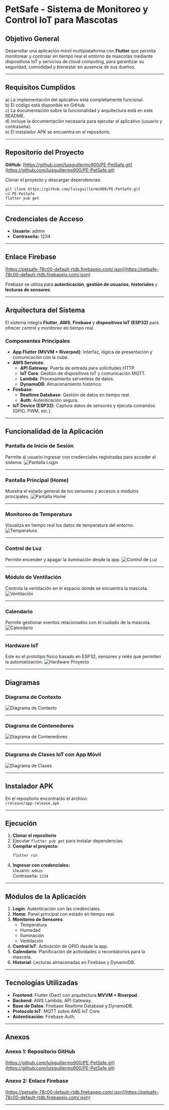 # PetSafe - Sistema de Monitoreo y Control IoT para Mascotas

## Objetivo General
Desarrollar una aplicación móvil multiplataforma con **Flutter** que permita monitorear y controlar en tiempo real el entorno de mascotas mediante dispositivos IoT y servicios de cloud computing, para garantizar su seguridad, comodidad y bienestar en ausencia de sus dueños.

---

## Requisitos Cumplidos
a) La implementación del aplicativo está completamente funcional.  
b) El código está disponible en GitHub.  
c) La documentación sobre la funcionalidad y arquitectura está en este README.  
d) Incluye la documentación necesaria para ejecutar el aplicativo (usuario y contraseña).  
e) El instalador APK se encuentra en el repositorio.  

---

## Repositorio del Proyecto
**GitHub:** [https://github.com/luisguillermo900/PE-PetSafe.git](https://github.com/luisguillermo900/PE-PetSafe.git)

Clonar el proyecto y descargar dependencias:

```bash
git clone https://github.com/luisguillermo900/PE-PetSafe.git
cd PE-PetSafe
flutter pub get
```

---

## Credenciales de Acceso
- **Usuario:** admin  
- **Contraseña:** 1234  

---

## Enlace Firebase
[https://petsafe-78c00-default-rtdb.firebaseio.com/.json](https://petsafe-78c00-default-rtdb.firebaseio.com/.json)

Firebase se utiliza para **autenticación**, **gestión de usuarios**, **historiales** y **lecturas de sensores**.

---

## Arquitectura del Sistema
El sistema integra **Flutter**, **AWS**, **Firebase** y **dispositivos IoT (ESP32)** para ofrecer control y monitoreo en tiempo real.

### Componentes Principales
- **App Flutter (MVVM + Riverpod)**: Interfaz, lógica de presentación y comunicación con la nube.
- **AWS Services**:
  - **API Gateway**: Puerta de entrada para solicitudes HTTP.
  - **IoT Core**: Gestión de dispositivos IoT y comunicación MQTT.
  - **Lambda**: Procesamiento serverless de datos.
  - **DynamoDB**: Almacenamiento histórico.
- **Firebase**:
  - **Realtime Database**: Gestión de datos en tiempo real.
  - **Auth**: Autenticación segura.
- **IoT Device (ESP32)**: Captura datos de sensores y ejecuta comandos (GPIO, PWM, etc.).

---

## Funcionalidad de la Aplicación

### **Pantalla de Inicio de Sesión**
Permite al usuario ingresar con credenciales registradas para acceder al sistema.
![Pantalla Login](docs/images/petsafe_login.png)

---

### **Pantalla Principal (Home)**
Muestra el estado general de los sensores y accesos a módulos principales.
![Pantalla Home](docs/images/petsafe_home.png)

---

### **Monitoreo de Temperatura**
Visualiza en tiempo real los datos de temperatura del entorno.
![Temperatura](docs/images/petsafe_temperatura.png)

---

### **Control de Luz**
Permite encender y apagar la iluminación desde la app.
![Control de Luz](docs/images/petsafe_luz.png)

---

### **Módulo de Ventilación**
Controla la ventilación en el espacio donde se encuentra la mascota.
![Ventilación](docs/images/petsafe_ventilacion.png)

---

### **Calendario**
Permite gestionar eventos relacionados con el cuidado de la mascota.
![Calendario](docs/images/petsafe_calendario.png)

---

### **Hardware IoT**
Este es el prototipo físico basado en ESP32, sensores y relés que permiten la automatización.
![Hardware Proyecto](docs/images/petsafe_proyecto.jpeg)

---

## Diagramas

### **Diagrama de Contexto**
![Diagrama de Contexto](docs/images/diagrama_contexto.jpeg)

---

### **Diagrama de Contenedores**
![Diagrama de Contenedores](docs/images/diagrama_contenedores.jpeg)

---

### **Diagrama de Clases IoT con App Móvil**
![Diagrama de Clases](docs/images/diagrama_clases.png)

---

## Instalador APK
En el repositorio encontrarás el archivo:  
`/release/app-release.apk`

---

## Ejecución
1. **Clonar el repositorio**  
2. Ejecutar `flutter pub get` para instalar dependencias.  
3. **Compilar el proyecto**:
   ```bash
   flutter run
   ```
4. **Ingresar con credenciales:**  
   Usuario: `admin`  
   Contraseña: `1234`

---

## Módulos de la Aplicación
1. **Login**: Autenticación con las credenciales.
2. **Home**: Panel principal con estado en tiempo real.
3. **Monitoreo de Sensores**:
   - Temperatura
   - Humedad
   - Iluminación
   - Ventilación
4. **Control IoT**: Activación de GPIO desde la app.
5. **Calendario**: Planificación de actividades o recordatorios para la mascota.
6. **Historial**: Lecturas almacenadas en Firebase y DynamoDB.

---

## Tecnologías Utilizadas
- **Frontend**: Flutter (Dart) con arquitectura **MVVM + Riverpod**.
- **Backend**: AWS Lambda, API Gateway.
- **Base de Datos**: Firebase Realtime Database y DynamoDB.
- **Protocolo IoT**: MQTT sobre AWS IoT Core.
- **Autenticación**: Firebase Auth.

---

## Anexos
### Anexo 1: Repositorio GitHub  
[https://github.com/luisguillermo900/PE-PetSafe.git](https://github.com/luisguillermo900/PE-PetSafe.git)

### Anexo 2: Enlace Firebase  
[https://petsafe-78c00-default-rtdb.firebaseio.com/.json](https://petsafe-78c00-default-rtdb.firebaseio.com/.json)

---
